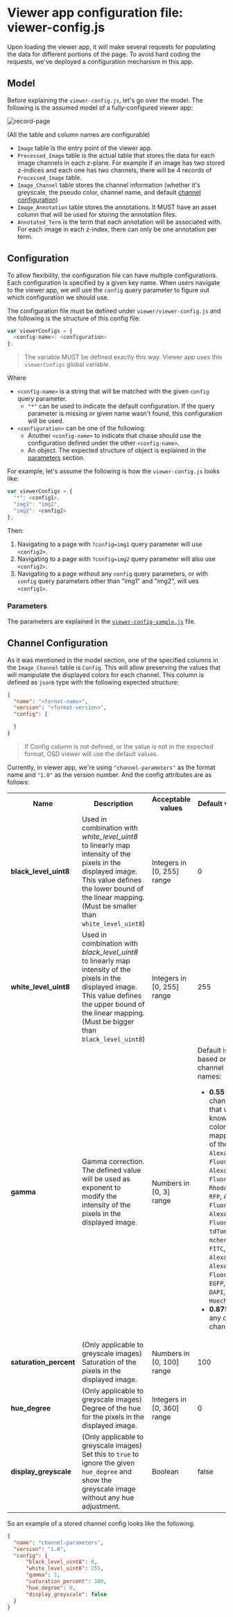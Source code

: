 # Viewer app configuration file: viewer-config.js

Upon loading the viewer app, it will make several requests for populating
the data for different portions of the page. To avoid hard coding the requests,
we've deployed a configuration mechanism in this app.

## Model

Before explaining the `viewer-config.js`, let's go over the model.
The following is the assumed model of a fully-configured viewer app:

![record-page](../resources/viewer-erd.png)

(All the table and column names are configurable)

- `Image` table is the entry point of the viewer app.
- `Processed_Image` table is the actual table that stores the data for each image channels
  in each z-plane. For example if an image has two stored z-indices and each one has
  two channels, there will be 4 records of `Processed_Image` table.
- `Image_Channel` table stores the channel information (whether it's greyscale,
  the pseudo color, channel name, and default [channel configuration](#channel-configuration))
- `Image_Annotation` table stores the annotations. It MUST have an asset column that
  will be used for storing the annotation files.
- `Annotated_Term` is the term that each annotation will be associated with.
  For each image in each z-index, there can only be one annotation per term.

## Configuration

To allow flexibility, the configuration file can have multiple configurations.
Each configuration is specified by a given key name. When users navigate to
the viewer app, we will use the `config` query parameter to figure out which
configuration we should use.

The configuration file must be defined under `viewer/viewer-config.js` and the following is the structure of this config file:
```javascript
var viewerConfigs = {
  <config-name>: <configuration>
};
```
> The variable MUST be defined exactly this way. Viewer app uses this `viewerConfigs` global variable.

Where
- `<config-name>` is a string that will be matched with the given `config` query parameter.
  - `"*"` can be used to indicate the default configuration. If the query parameter is missing or given name wasn't found, this configuration will be used.
- `<configuration>` can be one of the following:
  - Another `<config-name>` to indicate that chaise should use the configuration defined under the other `<config-name>`.
  - An object. The expected structure of object is explained in the [parameters](#parameters) section.


For example, let's assume the following is how the `viewer-config.js` looks like:

```javascript
var viewerConfigs = {
  "*": <config1>,
  "img1": "img2",
  "img2": <config2>
};
```

Then:
1. Navigating to a page with `?config=img1` query parameter will use `<config2>`.
2. Navigating to a page with `?config=img2` query parameter will also use `<config2>`.
3. Navigating to a page without any `config` query parameters, or with `config`
query parameters other than "img1" and "img2", will ues `<config1>`.

### Parameters

The parameters are explained in the [`viewer-config-sample.js`](https://github.com/informatics-isi-edu/chaise/tree/master/viewer/viewer-config-sample.js) file.

## Channel Configuration

As it was mentioned in the model section, one of the specified columns in the
`Image_Channel` table is `Config`. This will allow preserving the values that
will manipulate the displayed colors for each channel. This column is defined as
`jsonb` type with the following expected structure:

```json
{
  "name": "<format-name>",
  "version": "<format-version>",
  "config": {

  }
}

```
> If Config column is not defined, or the value is not in the expected format, OSD viewer will use the default values.

Currently, in viewer app, we're using `"channel-parameters"` as the format name and `"1.0"`
as the version number. And the config attributes are as follows:

<table>
    <tbody>
        <tr>
            <th>Name</th>
            <th>Description</th>
            <th>Acceptable values</th>
            <th>Default value</th>
        </tr>
        <tr>
            <td><strong>black_level_uint8</strong></td>
            <td>
                Used in combination with <em>white_level_uint8</em> to linearly map
                intensity of the pixels in the displayed image. This value defines
                the lower bound of the linear mapping.</br>
                (Must be smaller than <code>white_level_uint8</code>)
            </td>
            <td>Integers in [0, 255] range</td>
            <td>0</td>
        </tr>
        <tr>
            <td><strong>white_level_uint8</strong></td>
            <td>
                Used in combination with <em>black_level_uint8</em> to linearly map
                intensity of the pixels in the displayed image. This value defines
                the upper bound of the linear mapping. </br>
                (Must be bigger than <code>black_level_uint8</code>)
            </td>
            <td>Integers in [0, 255] range</td>
            <td>255</td>
        </tr>
        <tr>
            <td><strong>gamma</strong></td>
            <td>
                Gamma correction. The defined value will be used as
                exponent to modify the intensity of the pixels in the displayed image.
            </td>
            <td>Numbers in [0, 3] range</td>
            <td>
                Default is set based on the channel names:
                <ul>
                    <li>
                        <strong>0.55</strong> for channels that we know the color mapping of them: </br>
                        <code>Alexa Fluor 633</code>, <code>Alexa Fluor 647</code>,
                        <code>Rhodamine</code>, <code>RFP</code>, <code>Alexa Fluor 555</code>, <code>Alexa Fluor 594</code>, <code>tdTomato</code>, <code>mcherry</code>,
                        <code>FITC</code>, <code>Alexa 488</code>, <code>Alexa Fluor 488</code>, <code>EGFP</code>, <code>DAPI</code>, <code>Hoechst</code>
                    </li>
                    <li>
                        <strong>0.875</strong> for any other channels
                    </li>
                </ul>
             </td>
        </tr>
        <tr>
            <td><strong>saturation_percent</strong></td>
            <td>
                (Only applicable to greyscale images) </br>
                Saturation of the pixels in the displayed image.
            </td>
            <td>Numbers in [0, 100] range</td>
            <td>100</td>
        </tr>
        <tr>
            <td><strong>hue_degree</strong></td>
            <td>
                (Only applicable to greyscale images) </br>
                Degree of the hue for the pixels in the displayed image.
            </td>
            <td>Integers in [0, 360] range</td>
            <td>0</td>
        </tr>
        <tr>
            <td><strong>display_greyscale</strong></td>
            <td>
                (Only applicable to greyscale images) </br>
                Set this to <code>true</code> to ignore the given <code>hue_degree</code> and show the
                greyscale image without any hue adjustment.
            </td>
            <td>Boolean</td>
            <td>false</td>
        </tr>
    </tbody>
</table>

So an example of a stored channel config looks like the following:

```json
{
  "name": "channel-parameters",
  "version": "1.0",
  "config": {
      "black_level_uint8": 0,
      "white_level_uint8": 255,
      "gamma": 1,
      "saturation_percent": 100,
      "hue_degree": 0,
      "display_greyscale": false
  }
}
```
